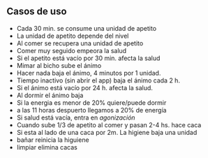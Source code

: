 ## Casos de uso

* Cada 30 min. se consume una unidad de apetito
* La unidad de apetito depende del nivel
* Al comer se recupera una unidad de apetito
* Comer muy seguido empeora la salud
* Si el apetito está vacío por 30 min. afecta la salud
* Mimar al bicho sube el ánimo
* Hacer nada baja el ánimo, 4 minutos por 1 unidad.
* Tiempo inactivo (sin abrir el app) baja el ánimo cada 2 h.
* Si el ánimo está vacío por 24 h. afecta la salud.
* Al dormir el ánimo baja
* Si la energia es menor de 20% quiere/puede dormir
* a las 11 horas despuerto llegamos a 20% de energía
* Si salud está vacía, entra en _agonización_
* Cuando sube 1/3 de apetito al comer y pasan 2-4 hs. hace caca
* Si esta al lado de una caca por 2m. La higiene baja una unidad
* bañar reinicia la higuiene
* limpiar elimina cacas
